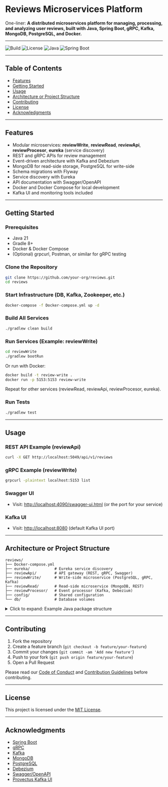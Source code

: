 # Reviews Microservices Platform

One-liner: **A distributed microservices platform for managing, processing, and analyzing user reviews, built with Java, Spring Boot, gRPC, Kafka, MongoDB, PostgreSQL, and Docker.**

---

![Build](https://img.shields.io/badge/build-passing-brightgreen)
![License](https://img.shields.io/badge/license-MIT-blue)
![Java](https://img.shields.io/badge/java-21-blue)
![Spring Boot](https://img.shields.io/badge/spring--boot-3.5.3-brightgreen)

---

## Table of Contents
- [Features](#features)
- [Getting Started](#getting-started)
- [Usage](#usage)
- [Architecture or Project Structure](#architecture-or-project-structure)
- [Contributing](#contributing)
- [License](#license)
- [Acknowledgments](#acknowledgments)

---

## Features
- Modular microservices: **reviewWrite**, **reviewRead**, **reviewApi**, **reviewProcesor**, **eureka** (service discovery)
- REST and gRPC APIs for review management
- Event-driven architecture with Kafka and Debezium
- MongoDB for read-side storage, PostgreSQL for write-side
- Schema migrations with Flyway
- Service discovery with Eureka
- API documentation with Swagger/OpenAPI
- Docker and Docker Compose for local development
- Kafka UI and monitoring tools included

---

## Getting Started

### Prerequisites
- Java 21
- Gradle 8+
- Docker & Docker Compose
- (Optional) grpcurl, Postman, or similar for gRPC testing

### Clone the Repository
```bash
git clone https://github.com/your-org/reviews.git
cd reviews
```

### Start Infrastructure (DB, Kafka, Zookeeper, etc.)
```bash
docker-compose -f Docker-compose.yml up -d
```

### Build All Services
```bash
./gradlew clean build
```

### Run Services (Example: reviewWrite)
```bash
cd reviewWrite
./gradlew bootRun
```
Or run with Docker:
```bash
docker build -t review-write .
docker run -p 5153:5153 review-write
```

Repeat for other services (reviewRead, reviewApi, reviewProcesor, eureka).

### Run Tests
```bash
./gradlew test
```

---

## Usage

### REST API Example (reviewApi)
```bash
curl -X GET http://localhost:5049/api/v1/reviews
```

### gRPC Example (reviewWrite)
```bash
grpcurl -plaintext localhost:5153 list
```

### Swagger UI
- Visit: [http://localhost:4090/swagger-ui.html](http://localhost:8080/swagger-ui.html) (or the port for your service)

### Kafka UI
- Visit: [http://localhost:8080](http://localhost:8080) (default Kafka UI port)

---

## Architecture or Project Structure

```
reviews/
├── Docker-compose.yml
├── eureka/           # Eureka service discovery
├── reviewApi/        # API gateway (REST, gRPC, Swagger)
├── reviewWrite/      # Write-side microservice (PostgreSQL, gRPC, Kafka)
├── reviewRead/       # Read-side microservice (MongoDB, REST)
├── reviewProcesor/   # Event processor (Kafka, Debezium)
├── config/           # Shared configuration
└── db/               # Database volumes
```

<details><summary>Click to expand: Example Java package structure</summary>

```
reviewWrite/
└── src/main/java/com/yinnoh/reviwts/reviewWrite/
    ├── application/
    ├── domain/
    ├── infrastructure/
    └── ...
```
</details>

---

## Contributing

1. Fork the repository
2. Create a feature branch (`git checkout -b feature/your-feature`)
3. Commit your changes (`git commit -am 'Add new feature'`)
4. Push to your fork (`git push origin feature/your-feature`)
5. Open a Pull Request

Please read our [Code of Conduct](CODE_OF_CONDUCT.md) and [Contribution Guidelines](CONTRIBUTING.md) before contributing.

---

## License

This project is licensed under the [MIT License](LICENSE).

---

## Acknowledgments
- [Spring Boot](https://spring.io/projects/spring-boot)
- [gRPC](https://grpc.io/)
- [Kafka](https://kafka.apache.org/)
- [MongoDB](https://www.mongodb.com/)
- [PostgreSQL](https://www.postgresql.org/)
- [Debezium](https://debezium.io/)
- [Swagger/OpenAPI](https://swagger.io/)
- [Provectus Kafka UI](https://github.com/provectus/kafka-ui)

